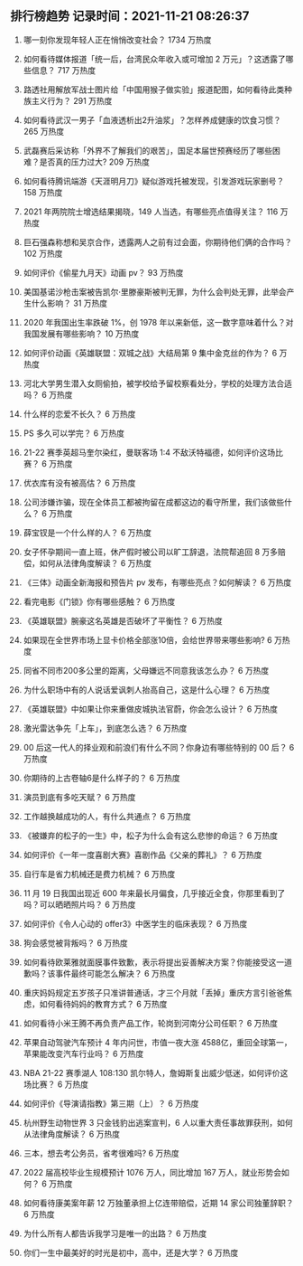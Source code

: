 
## 排行榜趋势 记录时间：2021-11-21 08:26:37
  
  1. 哪一刻你发现年轻人正在悄悄改变社会？ 1734 万热度
    
  2. 如何看待媒体报道「统一后，台湾民众年收入或可增加 2 万元」？这透露了哪些信息？ 717 万热度
    
  3. 路透社用解放军战士图片给「中国用猴子做实验」报道配图，如何看待此类种族主义行为？ 291 万热度
    
  4. 如何看待武汉一男子「血液透析出2升油浆」？怎样养成健康的饮食习惯？ 265 万热度
    
  5. 武磊赛后采访称「外界不了解我们的艰苦」，国足本届世预赛经历了哪些困难？是否真的压力过大? 209 万热度
    
  6. 如何看待腾讯端游《天涯明月刀》疑似游戏托被发现，引发游戏玩家删号？ 158 万热度
    
  7. 2021 年两院院士增选结果揭晓，149 人当选，有哪些亮点值得关注？ 116 万热度
    
  8. 巨石强森称想和吴京合作，透露两人之前有过会面，你期待他们俩的合作吗？ 102 万热度
    
  9. 如何评价《偷星九月天》动画 pv？ 93 万热度
    
  10. 美国基诺沙枪击案被告凯尔·里滕豪斯被判无罪，为什么会判处无罪，此举会产生什么影响？ 31 万热度
    
  11. 2020 年我国出生率跌破 1%，创 1978 年以来新低，这一数字意味着什么？对我国发展有哪些影响？ 10 万热度
    
  12. 如何评价动画《英雄联盟：双城之战》大结局第 9 集中金克丝的作为？ 6 万热度
    
  13. 河北大学男生潜入女厕偷拍，被学校给予留校察看处分，学校的处理方法合适吗？ 6 万热度
    
  14. 什么样的恋爱不长久？ 6 万热度
    
  15. PS 多久可以学完？ 6 万热度
    
  16. 21-22 赛季英超马奎尔染红，曼联客场 1:4 不敌沃特福德，如何评价这场比赛？ 6 万热度
    
  17. 优衣库有没有被高估？ 6 万热度
    
  18. 公司涉嫌诈骗，现在全体员工都被拘留在成都这边的看守所里，我们该做些什么？ 6 万热度
    
  19. 薛宝钗是一个什么样的人？ 6 万热度
    
  20. 女子怀孕期间一直上班，休产假时被公司以旷工辞退，法院帮追回 8 万多赔偿，如何从法律角度解读？ 6 万热度
    
  21. 《三体》动画全新海报和预告片 pv 发布，有哪些亮点？如何解读？ 6 万热度
    
  22. 看完电影《门锁》你有哪些感触？ 6 万热度
    
  23. 《英雄联盟》腕豪这名英雄是否破坏了平衡性？ 6 万热度
    
  24. 如果现在全世界市场上显卡价格全部涨10倍，会给世界带来哪些影响? 6 万热度
    
  25. 同省不同市200多公里的距离，父母嫌远不同意我该怎么办？ 6 万热度
    
  26. 为什么职场中有的人说话爱讽刺人抬高自己，这是什么心理？ 6 万热度
    
  27. 《英雄联盟》中如果让你来重做皮城执法官蔚，你会怎么设计？ 6 万热度
    
  28. 激光雷达争先「上车」，到底怎么选？ 6 万热度
    
  29. 00 后这一代人的择业观和前浪们有什么不同？你身边有哪些特别的 00 后？ 6 万热度
    
  30. 你期待的上古卷轴6是什么样子的？ 6 万热度
    
  31. 演员到底有多吃天赋？ 6 万热度
    
  32. 工作越换越成功的人，有什么共通点？ 6 万热度
    
  33. 《被嫌弃的松子的一生》中，松子为什么会有这么悲惨的命运？ 6 万热度
    
  34. 如何评价《一年一度喜剧大赛》喜剧作品《父亲的葬礼》？ 6 万热度
    
  35. 自行车是省力机械还是费力机械？ 6 万热度
    
  36. 11 月 19 日我国出现近 600 年来最长月偏食，几乎接近全食，你那里看到了吗？可以晒晒照片吗？ 6 万热度
    
  37. 如何评价《令人心动的 offer3》中医学生的临床表现？ 6 万热度
    
  38. 狗会感觉被背叛吗？ 6 万热度
    
  39. 如何看待欧莱雅就面膜事件致歉，表示将提出妥善解决方案？你能接受这一道歉吗？该事件最终可能怎么解决？ 6 万热度
    
  40. 重庆妈妈规定五岁孩子只准讲普通话，才三个月就「丢掉」重庆方言引爸爸焦虑，如何看待妈妈的教育方式？ 6 万热度
    
  41. 如何看待小米王腾不再负责产品工作，轮岗到河南分公司任职？ 6 万热度
    
  42. 苹果自动驾驶汽车预计 4 年内问世，市值一夜大涨 4588 ​亿，重回全球第一，苹果能改变汽车行业吗？ 6 万热度
    
  43. NBA 21-22 赛季湖人 108:130 凯尔特人，詹姆斯复出威少低迷，如何评价这场比赛？ 6 万热度
    
  44. 如何评价《导演请指教》第三期（上）？ 6 万热度
    
  45. 杭州野生动物世界 3 只金钱豹出逃案宣判，6 人以重大责任事故罪获刑，如何从法律角度解读？ 6 万热度
    
  46. 三本，想去考公务员，省考很难吗? 6 万热度
    
  47. 2022 届高校毕业生规模预计 1076 万人，同比增加 167 万人，就业形势会如何？ 6 万热度
    
  48. 如何看待康美案年薪 12 万独董承担上亿连带赔偿，近期 14 家公司独董辞职？ 6 万热度
    
  49. 为什么所有人都告诉我学习是唯一的出路？ 6 万热度
    
  50. 你们一生中最美好的时光是初中，高中，还是大学？ 6 万热度
    